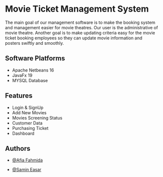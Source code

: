 
# Movie Ticket Management System

The main goal of our management software is to make the booking system and
management easier for movie theatres. Our user is the administrative of movie
theatre. Another goal is to make updating criteria easy for the movie ticket
booking employees so they can update movie information and posters swiftly
and smoothly.


## Software Platforms

- Apache Netbeans 16
- JavaFx 19
- MYSQL Database


## Features

- Login & SignUp
- Add New Movies
- Movies Screening Status
- Customer Data
- Purchasing Ticket
- Dashboard


## Authors

- [@Afia Fahmida](https://github.com/theta131)

- [@Samin Easar](https://github.com/samin-easar)

